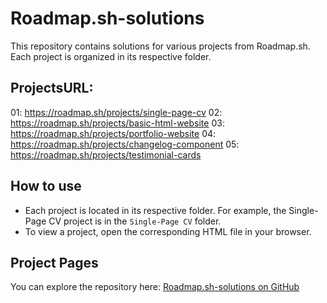# Roadmap.sh-solutions

This repository contains solutions for various projects from Roadmap.sh. Each project is organized in its respective folder.

## ProjectsURL:
01: https://roadmap.sh/projects/single-page-cv
02: https://roadmap.sh/projects/basic-html-website
03: https://roadmap.sh/projects/portfolio-website
04: https://roadmap.sh/projects/changelog-component
05: https://roadmap.sh/projects/testimonial-cards

## How to use
- Each project is located in its respective folder. For example, the Single-Page CV project is in the `Single-Page CV` folder.
- To view a project, open the corresponding HTML file in your browser.

## Project Pages
You can explore the repository here: [Roadmap.sh-solutions on GitHub](https://github.com/siyuancc-code/Roadmap.sh-solutions)